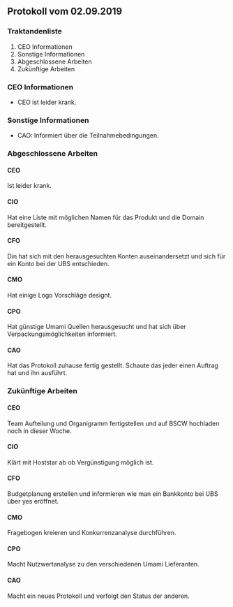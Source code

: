 ## Protokoll vom 02.09.2019  

### Traktandenliste

1. CEO Informationen
2. Sonstige Informationen
3. Abgeschlossene Arbeiten
4. Zukünftige Arbeiten

### CEO Informationen

- CEO ist leider krank.

### Sonstige Informationen

- CAO: Informiert über die Teilnahmebedingungen. 

### Abgeschlossene Arbeiten

#### CEO

Ist leider krank.

#### CIO

Hat eine Liste mit möglichen Namen für das Produkt und die Domain bereitgestellt.

#### CFO

Din hat sich mit den herausgesuchten Konten auseinandersetzt und sich für ein Konto bei der UBS entschieden.

#### CMO

Hat einige Logo Vorschläge designt.

#### CPO

Hat günstige Umami Quellen herausgesucht und hat sich über Verpackungsmöglichkeiten informiert.

#### CAO

Hat das Protokoll zuhause fertig gestellt. Schaute das jeder einen Auftrag hat und ihn ausführt.

### Zukünftige Arbeiten

#### CEO

Team Aufteilung und Organigramm fertigstellen und auf BSCW hochladen noch in dieser Woche. 

#### CIO

Klärt mit Hoststar ab ob Vergünstigung möglich ist.

#### CFO

Budgetplanung erstellen und informieren wie man ein Bankkonto bei UBS über yes eröffnet. 

#### CMO

Fragebogen kreieren und Konkurrenzanalyse durchführen.

#### CPO

Macht Nutzwertanalyse zu den verschiedenen Umami Lieferanten.

#### CAO

 Macht ein neues Protokoll und verfolgt den Status der anderen.